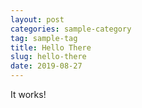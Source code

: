 ```yaml
---
layout: post
categories: sample-category
tag: sample-tag
title: Hello There
slug: hello-there
date: 2019-08-27
---
```


It works!

